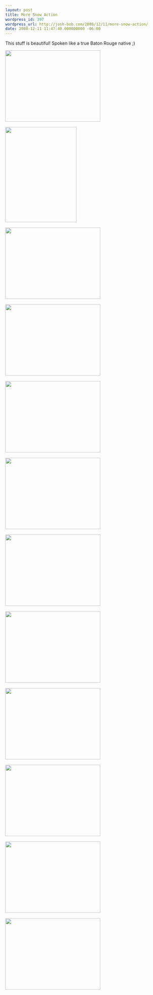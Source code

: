 ```yaml
---
layout: post
title: More Snow Action
wordpress_id: 397
wordpress_url: http://josh-bob.com/2008/12/11/more-snow-action/
date: 2008-12-11 11:47:40.000000000 -06:00
---
```

This stuff is beautiful! Spoken like a true Baton Rouge native ;) 
<p><a href="http://josh-bob.com/wp-content/uploads/2008/12/l-640-480-ed189d6c-90d6-41bf-ba34-456ec66bc2b1.jpeg"><img src="http://josh-bob.com/wp-content/uploads/2008/12/l-640-480-ed189d6c-90d6-41bf-ba34-456ec66bc2b1.jpeg" alt="" width="300" height="225" class="alignnone size-full wp-image-364" /></a><br /><br /><a href="http://josh-bob.com/wp-content/uploads/2008/12/p-640-480-77424196-a441-4c1f-9e8c-dc5009baac5e.jpeg"><img src="http://josh-bob.com/wp-content/uploads/2008/12/p-640-480-77424196-a441-4c1f-9e8c-dc5009baac5e.jpeg" alt="" width="225" height="300" class="alignnone size-full wp-image-364" /></a><br /><br /><a href="http://josh-bob.com/wp-content/uploads/2008/12/l-640-480-62efe119-1d29-4103-8fa8-999c079986b1.jpeg"><img src="http://josh-bob.com/wp-content/uploads/2008/12/l-640-480-62efe119-1d29-4103-8fa8-999c079986b1.jpeg" alt="" width="300" height="225" class="alignnone size-full wp-image-364" /></a><br /><br /><a href="http://josh-bob.com/wp-content/uploads/2008/12/l-640-480-b2fac5a2-ec9c-4487-a6b2-9871bd1c186a.jpeg"><img src="http://josh-bob.com/wp-content/uploads/2008/12/l-640-480-b2fac5a2-ec9c-4487-a6b2-9871bd1c186a.jpeg" alt="" width="300" height="225" class="alignnone size-full wp-image-364" /></a><br /><br /><a href="http://josh-bob.com/wp-content/uploads/2008/12/l-640-480-ef2886bb-ee28-4507-a042-443c515e5254.jpeg"><img src="http://josh-bob.com/wp-content/uploads/2008/12/l-640-480-ef2886bb-ee28-4507-a042-443c515e5254.jpeg" alt="" width="300" height="225" class="alignnone size-full wp-image-364" /></a><br /><br /><a href="http://josh-bob.com/wp-content/uploads/2008/12/l-640-480-d10b9388-f794-485a-80ec-26206620efcc.jpeg"><img src="http://josh-bob.com/wp-content/uploads/2008/12/l-640-480-d10b9388-f794-485a-80ec-26206620efcc.jpeg" alt="" width="300" height="225" class="alignnone size-full wp-image-364" /></a><br /><br /><a href="http://josh-bob.com/wp-content/uploads/2008/12/l-640-480-922c4b72-0b6b-41ac-88cc-4b9e83fe7c0f.jpeg"><img src="http://josh-bob.com/wp-content/uploads/2008/12/l-640-480-922c4b72-0b6b-41ac-88cc-4b9e83fe7c0f.jpeg" alt="" width="300" height="225" class="alignnone size-full wp-image-364" /></a><br /><br /><a href="http://josh-bob.com/wp-content/uploads/2008/12/l-640-480-076fc154-0d4d-4c57-8580-35f7268ec6db.jpeg"><img src="http://josh-bob.com/wp-content/uploads/2008/12/l-640-480-076fc154-0d4d-4c57-8580-35f7268ec6db.jpeg" alt="" width="300" height="225" class="alignnone size-full wp-image-364" /></a><br /><br /><a href="http://josh-bob.com/wp-content/uploads/2008/12/l-640-480-f5e9d798-9beb-4709-8bb8-c7ab2aa0811c.jpeg"><img src="http://josh-bob.com/wp-content/uploads/2008/12/l-640-480-f5e9d798-9beb-4709-8bb8-c7ab2aa0811c.jpeg" alt="" width="300" height="225" class="alignnone size-full wp-image-364" /></a><br /><br /><a href="http://josh-bob.com/wp-content/uploads/2008/12/l-640-480-99881df1-4513-4c47-bc5b-e5adcc481cf7.jpeg"><img src="http://josh-bob.com/wp-content/uploads/2008/12/l-640-480-99881df1-4513-4c47-bc5b-e5adcc481cf7.jpeg" alt="" width="300" height="225" class="alignnone size-full wp-image-364" /></a><br /><br /><a href="http://josh-bob.com/wp-content/uploads/2008/12/l-640-480-939cf261-af19-420a-a8fa-44e7794b8281.jpeg"><img src="http://josh-bob.com/wp-content/uploads/2008/12/l-640-480-939cf261-af19-420a-a8fa-44e7794b8281.jpeg" alt="" width="300" height="225" class="alignnone size-full wp-image-364" /></a><br /><br /><a href="http://josh-bob.com/wp-content/uploads/2008/12/l-640-480-a97c3e11-bf4c-406a-9313-c4e674a58378.jpeg"><img src="http://josh-bob.com/wp-content/uploads/2008/12/l-640-480-a97c3e11-bf4c-406a-9313-c4e674a58378.jpeg" alt="" width="300" height="225" class="alignnone size-full wp-image-364" /></a></p>
